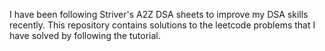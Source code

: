 I have been following Striver's A2Z DSA sheets to improve my DSA skills recently. This repository contains solutions to the leetcode problems that I have solved by following the tutorial.
